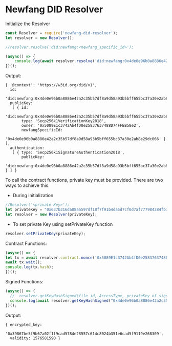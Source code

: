 # Newfang DID Resolver
Initialize the Resolver
```javascript
const Resolver = require('newfang-did-resolver');
let resolver = new Resolver();

//resolver.resolve('did:newfang:<newfang_specific_id>');

(async() => {
    console.log(await resolver.resolve('did:newfang:0x4de0e96b0a8886e42a2c35b57df8a9d58a93b5bff655bc37a30e2ab8e29dc066'))
})();
```

Output:
```shell script
{ '@context': 'https://w3id.org/did/v1',
  id:
   'did:newfang:0x4de0e96b0a8886e42a2c35b57df8a9d58a93b5bff655bc37a30e2ab8e29dc066',
  publicKey:
   [ { id:
        'did:newfang:0x4de0e96b0a8886e42a2c35b57df8a9d58a93b5bff655bc37a30e2ab8e29dc066#owner',
       type: 'Secp256k1VerificationKey2018',
       owner: '0x5089E1c3742Ab4fD0e25837637488D74FFEB58e2',
       newfangSpecificId:
        '0x4de0e96b0a8886e42a2c35b57df8a9d58a93b5bff655bc37a30e2ab8e29dc066' } ],
  authentication:
   [ { type: 'Secp256k1SignatureAuthentication2018',
       publicKey:
        'did:newfang:0x4de0e96b0a8886e42a2c35b57df8a9d58a93b5bff655bc37a30e2ab8e29dc066#owner' } ] }
```

To call the contract functions, private key must be provided. There are two ways to achieve this.
+ During initialization
```javascript
//Resolver('<private Key>');
let privateKey = "0x637b316da08aa597df18f7f91b4da5d7cf0d7af777984284fb3fe755f3346284";
let resolver = new Resolver(privateKey);
```
+ To set private Key using setPrivateKey function
```javascript
resolver.setPrivateKey(privateKey);
```
Contract Functions:
```javascript
(async() => {
let tx = await resolver.contract.nonce('0x5089E1c3742Ab4fD0e25837637488D74FFEB58e2');
await tx.wait();
console.log(tx.hash);
})();
```

Signed Functions:
```javascript
(async() => {
  //  resolver.getKeyHashSigned(file id, AccessType, privateKey of signer)
  console.log(await resolver.getKeyHashSigned("0x4de0e96b0a8886e42a2c35b57df8a9d58a93b5bff655bc37a30e2ab8e29dc066", "read", privateKey));
})();
```
Output:
```shell script
{ encrypted_key:
   '0x39867be5f9b67a02f1f9cad5784e28557c614c8024b351e6cad5f9119e268309',
  validity: 1576581590 }
```

